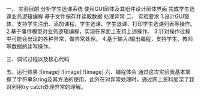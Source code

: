 一、	实验目的
分析学生选课系统
使用GUI窗体及其组件设计窗体界面
完成学生选课业务逻辑编程
基于文件保存并读取数据
处理异常
二、	实验要求
1.设计GUI窗体，支持学生注册、添加课程、学生选课、学生退课、打印学生选课列表等操作。
2.基于事件模型对业务逻辑编程，实现在界面上支持上述操作。
3.针对操作过程中可能会出现的各种异常，做异常处理。
4.基于输入/输出编程，支持学生、教师等数据的读写操作。

三、调试过程以及核心代码

五、运行结果
![image]
![image]
![image]
六、编程体会
通过这次实验我基本掌握了字符串String及其方法的使用，此外在对异常处理时，通过网上资料加深了我对利用try catch处理异常的理解。
